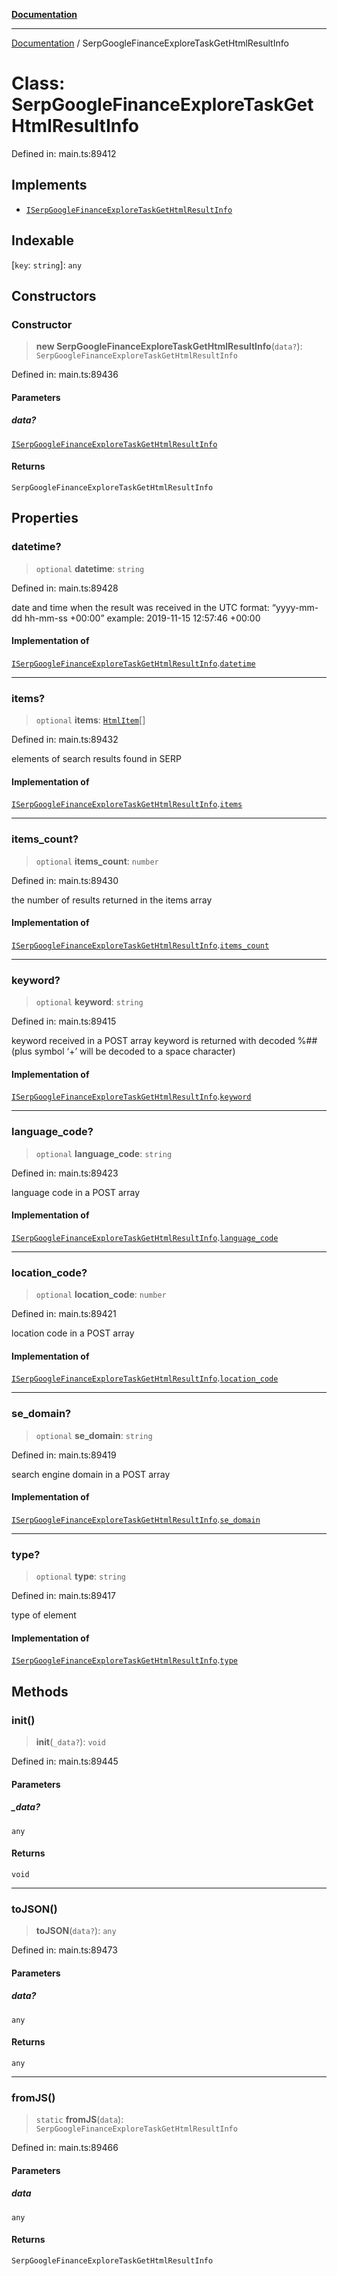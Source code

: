[**Documentation**](../README.md)

***

[Documentation](../README.md) / SerpGoogleFinanceExploreTaskGetHtmlResultInfo

# Class: SerpGoogleFinanceExploreTaskGetHtmlResultInfo

Defined in: main.ts:89412

## Implements

- [`ISerpGoogleFinanceExploreTaskGetHtmlResultInfo`](../interfaces/ISerpGoogleFinanceExploreTaskGetHtmlResultInfo.md)

## Indexable

\[`key`: `string`\]: `any`

## Constructors

### Constructor

> **new SerpGoogleFinanceExploreTaskGetHtmlResultInfo**(`data?`): `SerpGoogleFinanceExploreTaskGetHtmlResultInfo`

Defined in: main.ts:89436

#### Parameters

##### data?

[`ISerpGoogleFinanceExploreTaskGetHtmlResultInfo`](../interfaces/ISerpGoogleFinanceExploreTaskGetHtmlResultInfo.md)

#### Returns

`SerpGoogleFinanceExploreTaskGetHtmlResultInfo`

## Properties

### datetime?

> `optional` **datetime**: `string`

Defined in: main.ts:89428

date and time when the result was received
in the UTC format: “yyyy-mm-dd hh-mm-ss +00:00”
example:
2019-11-15 12:57:46 +00:00

#### Implementation of

[`ISerpGoogleFinanceExploreTaskGetHtmlResultInfo`](../interfaces/ISerpGoogleFinanceExploreTaskGetHtmlResultInfo.md).[`datetime`](../interfaces/ISerpGoogleFinanceExploreTaskGetHtmlResultInfo.md#datetime)

***

### items?

> `optional` **items**: [`HtmlItem`](HtmlItem.md)[]

Defined in: main.ts:89432

elements of search results found in SERP

#### Implementation of

[`ISerpGoogleFinanceExploreTaskGetHtmlResultInfo`](../interfaces/ISerpGoogleFinanceExploreTaskGetHtmlResultInfo.md).[`items`](../interfaces/ISerpGoogleFinanceExploreTaskGetHtmlResultInfo.md#items)

***

### items\_count?

> `optional` **items\_count**: `number`

Defined in: main.ts:89430

the number of results returned in the items array

#### Implementation of

[`ISerpGoogleFinanceExploreTaskGetHtmlResultInfo`](../interfaces/ISerpGoogleFinanceExploreTaskGetHtmlResultInfo.md).[`items_count`](../interfaces/ISerpGoogleFinanceExploreTaskGetHtmlResultInfo.md#items_count)

***

### keyword?

> `optional` **keyword**: `string`

Defined in: main.ts:89415

keyword received in a POST array
keyword is returned with decoded %## (plus symbol ‘+’ will be decoded to a space character)

#### Implementation of

[`ISerpGoogleFinanceExploreTaskGetHtmlResultInfo`](../interfaces/ISerpGoogleFinanceExploreTaskGetHtmlResultInfo.md).[`keyword`](../interfaces/ISerpGoogleFinanceExploreTaskGetHtmlResultInfo.md#keyword)

***

### language\_code?

> `optional` **language\_code**: `string`

Defined in: main.ts:89423

language code in a POST array

#### Implementation of

[`ISerpGoogleFinanceExploreTaskGetHtmlResultInfo`](../interfaces/ISerpGoogleFinanceExploreTaskGetHtmlResultInfo.md).[`language_code`](../interfaces/ISerpGoogleFinanceExploreTaskGetHtmlResultInfo.md#language_code)

***

### location\_code?

> `optional` **location\_code**: `number`

Defined in: main.ts:89421

location code in a POST array

#### Implementation of

[`ISerpGoogleFinanceExploreTaskGetHtmlResultInfo`](../interfaces/ISerpGoogleFinanceExploreTaskGetHtmlResultInfo.md).[`location_code`](../interfaces/ISerpGoogleFinanceExploreTaskGetHtmlResultInfo.md#location_code)

***

### se\_domain?

> `optional` **se\_domain**: `string`

Defined in: main.ts:89419

search engine domain in a POST array

#### Implementation of

[`ISerpGoogleFinanceExploreTaskGetHtmlResultInfo`](../interfaces/ISerpGoogleFinanceExploreTaskGetHtmlResultInfo.md).[`se_domain`](../interfaces/ISerpGoogleFinanceExploreTaskGetHtmlResultInfo.md#se_domain)

***

### type?

> `optional` **type**: `string`

Defined in: main.ts:89417

type of element

#### Implementation of

[`ISerpGoogleFinanceExploreTaskGetHtmlResultInfo`](../interfaces/ISerpGoogleFinanceExploreTaskGetHtmlResultInfo.md).[`type`](../interfaces/ISerpGoogleFinanceExploreTaskGetHtmlResultInfo.md#type)

## Methods

### init()

> **init**(`_data?`): `void`

Defined in: main.ts:89445

#### Parameters

##### \_data?

`any`

#### Returns

`void`

***

### toJSON()

> **toJSON**(`data?`): `any`

Defined in: main.ts:89473

#### Parameters

##### data?

`any`

#### Returns

`any`

***

### fromJS()

> `static` **fromJS**(`data`): `SerpGoogleFinanceExploreTaskGetHtmlResultInfo`

Defined in: main.ts:89466

#### Parameters

##### data

`any`

#### Returns

`SerpGoogleFinanceExploreTaskGetHtmlResultInfo`
